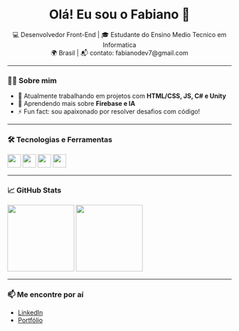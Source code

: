 <h1 align="center">Olá! Eu sou o Fabiano 👋</h1>

<p align="center">
  💻 Desenvolvedor Front-End | 🎓 Estudante do Ensino Medio Tecnico em Informatica<br>
  🌍 Brasil | 📬 contato: fabianodev7@gmail.com
</p>

---

### 👨‍💻 Sobre mim
- 🔭 Atualmente trabalhando em projetos com **HTML/CSS, JS, C# e Unity**
- 🌱 Aprendendo mais sobre **Firebase e IA**
- ⚡ Fun fact: sou apaixonado por resolver desafios com código!

---

### 🛠️ Tecnologias e Ferramentas
<p align="left">
  <img src="https://cdn.jsdelivr.net/gh/devicons/devicon/icons/javascript/javascript-original.svg" height="30" />
  <img src="https://cdn.jsdelivr.net/gh/devicons/devicon/icons/react/react-original.svg" height="30" />
  <img src="https://cdn.jsdelivr.net/gh/devicons/devicon/icons/nodejs/nodejs-original.svg" height="30" />
  <img src="https://cdn.jsdelivr.net/gh/devicons/devicon/icons/unity/unity-original.svg" height="30" />
</p>

---

### 📈 GitHub Stats
<p align="left">
  <img src="https://github-readme-stats.vercel.app/api?username=FBprgm&show_icons=true&theme=radical" height="150"/>
  <img src="https://github-readme-stats.vercel.app/api/top-langs/?username=FBprgm&layout=compact&theme=radical" height="150"/>
</p>

---

### 📫 Me encontre por aí
- [LinkedIn](https://linkedin.com/in/fabianodev)
- [Portfólio](cardapio-eb09d.web.app/)
